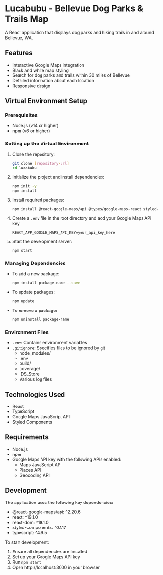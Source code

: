 # Lucabubu - Bellevue Dog Parks & Trails Map

A React application that displays dog parks and hiking trails in and around Bellevue, WA.

## Features

- Interactive Google Maps integration
- Black and white map styling
- Search for dog parks and trails within 30 miles of Bellevue
- Detailed information about each location
- Responsive design

## Virtual Environment Setup

### Prerequisites
- Node.js (v14 or higher)
- npm (v6 or higher)

### Setting up the Virtual Environment

1. Clone the repository:
   ```bash
   git clone [repository-url]
   cd lucabubu
   ```

2. Initialize the project and install dependencies:
   ```bash
   npm init -y
   npm install
   ```

3. Install required packages:
   ```bash
   npm install @react-google-maps/api @types/google-maps-react styled-components @types/styled-components
   ```

4. Create a `.env` file in the root directory and add your Google Maps API key:
   ```
   REACT_APP_GOOGLE_MAPS_API_KEY=your_api_key_here
   ```

5. Start the development server:
   ```bash
   npm start
   ```

### Managing Dependencies

- To add a new package:
  ```bash
  npm install package-name --save
  ```

- To update packages:
  ```bash
  npm update
  ```

- To remove a package:
  ```bash
  npm uninstall package-name
  ```

### Environment Files
- `.env`: Contains environment variables
- `.gitignore`: Specifies files to be ignored by git
  - node_modules/
  - .env
  - build/
  - coverage/
  - .DS_Store
  - Various log files

## Technologies Used

- React
- TypeScript
- Google Maps JavaScript API
- Styled Components

## Requirements

- Node.js
- npm
- Google Maps API key with the following APIs enabled:
  - Maps JavaScript API
  - Places API
  - Geocoding API

## Development

The application uses the following key dependencies:
- @react-google-maps/api: ^2.20.6
- react: ^19.1.0
- react-dom: ^19.1.0
- styled-components: ^6.1.17
- typescript: ^4.9.5

To start development:
1. Ensure all dependencies are installed
2. Set up your Google Maps API key
3. Run `npm start`
4. Open http://localhost:3000 in your browser
